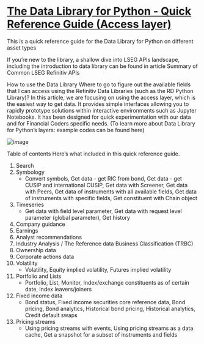 # [The Data Library for Python  - Quick Reference Guide (Access layer)](https://developers.lseg.com/en/article-catalog/article/the-data-library-for-python-quick-reference-guide-access-layer)
This is a quick reference guide for the Data Library for Python on different asset types

If you’re new to the library, a shallow dive into LSEG APIs landscape, including the introduction to data library can be found in article Summary of Common LSEG Refinitiv APIs 

How to use the Data Library 
Where to go to figure out the available fields that I can access using the Refinitiv Data Libraries (such as the RD Python Library)?
In this article, we are focusing on using the access layer, which is the easiest way to get data. It provides simple interfaces allowing you to rapidly prototype solutions within interactive environments such as Jupyter Notebooks. It has been designed for quick experimentation with our data and for Financial Coders specific needs. (To learn more about Data Library for Python’s layers: example codes can be found here)

![image](https://github.com/LSEG-API-Samples/Article.RD.Python.QuickReferenceGuide/assets/89068039/5c32e72a-69b2-410a-a19e-f02b48c7ee41)

Table of contents
Here’s what included in this quick reference guide.

1. Search
2. Symbology
    - Convert symbols, Get data - get RIC from bond, Get data - get CUSIP and international CUSIP, Get data with Screener, Get data with Peers, Get data of instruments with all available fields, Get data of instruments with specific fields, Get constituent with Chain object
3. Timeseries
    - Get data with field level parameter, Get data with request level parameter (global parameter), Get history
4. Company guidance
5. Earnings
6. Analyst recommendations
7. Industry Analysis / The Reference data Business Classification (TRBC)
8. Ownership data
9. Corporate actions data
10. Volatility
    - Volatility, Equity implied volatility, Futures implied volatility
11. Portfolio and Lists
    - Portfolio, List, Monitor, Index/exchange constituents as of certain date, Index leavers/joiners
12. Fixed income data
    - Bond status, Fixed income securities core reference data, Bond pricing, Bond analytics, Historical bond pricing, Historical analytics, Credit default swaps
13. Pricing streams
    - Using pricing streams with events, Using pricing streams as a data cache, Get a snapshot for a subset of instruments and fields
